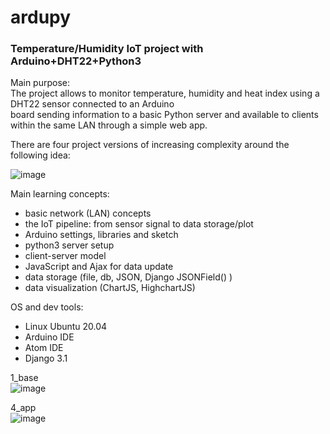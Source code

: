 # ardupy
### Temperature/Humidity IoT project with Arduino+DHT22+Python3

Main purpose: \
The project allows to monitor temperature, humidity and heat index using a DHT22 sensor connected to an Arduino \
 board sending information to a basic Python server and available to clients within the same LAN through a simple web app.

There are four project versions of increasing complexity around the following idea:

![image](https://user-images.githubusercontent.com/17080117/119189732-b7f61180-ba7c-11eb-95ca-e692b4ce204e.png)

Main learning concepts:
* basic network (LAN) concepts
* the IoT pipeline: from sensor signal to data storage/plot
* Arduino settings, libraries and sketch
* python3 server setup
* client-server model
* JavaScript and Ajax for data update
* data storage (file, db, JSON, Django JSONField() )
* data visualization (ChartJS, HighchartJS)

OS and dev tools:
* Linux Ubuntu 20.04
* Arduino IDE
* Atom IDE
* Django 3.1

1_base \
![image](https://user-images.githubusercontent.com/17080117/119189972-05727e80-ba7d-11eb-98db-b0b3c4764aec.png)

4_app \
![image](https://user-images.githubusercontent.com/17080117/143103351-119cb041-af1e-4ea3-a534-a6a1de136593.png)
